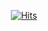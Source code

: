 <div align="center">

[![Hits](https://hits.seeyoufarm.com/api/count/incr/badge.svg?url=https%3A%2F%2Fgithub.com%2Fsoyoonjeong2328&count_bg=%23ACB1D6&title_bg=%238294C4&icon=&icon_color=%23FFEAD2&title=hits&edge_flat=false)](https://hits.seeyoufarm.com)               
</div>

<br/>

<div align="center">

[//]: # (![Anurag's GitHub stats]&#40;https://github-readme-stats.vercel.app/api?username=soyoonjeong2328&show_icons=true&theme=date_night&#41;)

</div>


